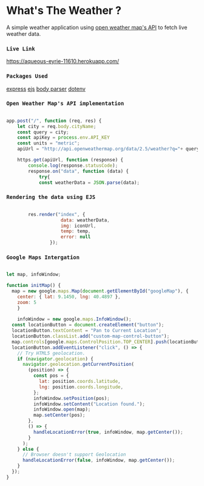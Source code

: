 # What's The Weather ?
A simple weather application using [open weather map's API](https://openweathermap.org/) to fetch live weather data.



### `Live Link`
https://aqueous-eyrie-11610.herokuapp.com/


### `Packages Used`
[express](https://expressjs.com/)
[ejs](https://ejs.com/)
[body parser](https://www.npmjs.com/package/body-parser)
[dotenv](https://www.npmjs.com/package/dotenv)



### `Open Weather Map's API implementation`
```` javascript

app.post("/", function (req, res) {
	let city = req.body.cityName;
	const query = city;
	const apiKey = process.env.API_KEY 
	const units = "metric";	
	apiUrl = "http://api.openweathermap.org/data/2.5/weather?q="+ query +"&units="+ units +"&appid=" + apiKey +"";

	https.get(apiUrl, function (response) {
		console.log(response.statusCode);
		response.on("data", function (data) {
			try{
			const weatherData = JSON.parse(data);
````


### `Rendering the data using EJS `

``` javascript

  		res.render("index", {
                    data: weatherData,
                    img: iconUrl,
                    temp: temp,
                    error: null
                });

```


### `Google Maps Intergation`

``` javascript

let map, infoWindow;

function initMap() {
  map = new google.maps.Map(document.getElementById("googleMap"), {
    center: { lat: 9.1450, lng: 40.4897 },
    zoom: 5
    }
    
    infoWindow = new google.maps.InfoWindow();
  const locationButton = document.createElement("button");
  locationButton.textContent = "Pan to Current Location";
  locationButton.classList.add("custom-map-control-button");
  map.controls[google.maps.ControlPosition.TOP_CENTER].push(locationButton);
  locationButton.addEventListener("click", () => {
    // Try HTML5 geolocation.
    if (navigator.geolocation) {
      navigator.geolocation.getCurrentPosition(
        (position) => {
          const pos = {
            lat: position.coords.latitude,
            lng: position.coords.longitude,
          };
          infoWindow.setPosition(pos);
          infoWindow.setContent("Location found.");
          infoWindow.open(map);
          map.setCenter(pos);
        },
        () => {
          handleLocationError(true, infoWindow, map.getCenter());
        }
      );
    } else {
      // Browser doesn't support Geolocation
      handleLocationError(false, infoWindow, map.getCenter());
    }
  });
}

```



